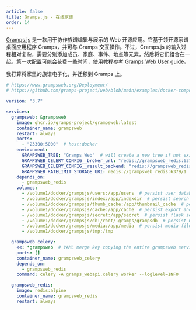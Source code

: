 ```yaml
---
article: false
title: Gramps.js - 在线家谱
order: 14
---
```


[Gramps.js](https://github.com/gramps-project/Gramps.js) 是一款用于协作族谱编辑与展示的 Web 开源应用。它基于领开源家谱桌面应用程序 Gramps，并可与 Gramps 交互操作。不过，Gramps.js 的输入过程相对复杂，需要分别添加成员、家庭、事件、地点等元素，然后将它们组合在一起。第一次配置可能会花费一些时间，使用教程参考 [Gramps Web User guide](https://www.grampsweb.org/user-guide/)。

我打算将家里的族谱电子化，并迁移到 Gramps 上。

```yml
# https://www.grampsweb.org/Deployment/
# https://github.com/gramps-project/web/blob/main/examples/docker-compose-base/docker-compose.yml

version: "3.7"

services:
  grampsweb: &grampsweb
    image: ghcr.io/gramps-project/grampsweb:latest
    container_name: grampsweb
    restart: always
    ports:
      - "23300:5000"  # host:docker
    environment:
      GRAMPSWEB_TREE: "Gramps Web"  # will create a new tree if not exists
      GRAMPSWEB_CELERY_CONFIG__broker_url: "redis://grampsweb_redis:6379/0"
      GRAMPSWEB_CELERY_CONFIG__result_backend: "redis://grampsweb_redis:6379/0"
      GRAMPSWEB_RATELIMIT_STORAGE_URI: redis://grampsweb_redis:6379/1
    depends_on:
      - grampsweb_redis
    volumes:
      - /volume1/docker/grampsjs/users:/app/users  # persist user database
      - /volume1/docker/grampsjs/index:/app/indexdir  # persist search index
      - /volume1/docker/grampsjs/thumb_cache:/app/thumbnail_cache  # persist thumbnails
      - /volume1/docker/grampsjs/cache:/app/cache  # persist export and report caches
      - /volume1/docker/grampsjs/secret:/app/secret  # persist flask secret
      - /volume1/docker/grampsjs/db:/root/.gramps/grampsdb  # persist Gramps database
      - /volume1/docker/grampsjs/media:/app/media  # persist media files
      - /volume1/docker/grampsjs/tmp:/tmp

  grampsweb_celery:
    <<: *grampsweb  # YAML merge key copying the entire grampsweb service config
    ports: []
    container_name: grampsweb_celery
    depends_on:
      - grampsweb_redis
    command: celery -A gramps_webapi.celery worker --loglevel=INFO

  grampsweb_redis:
    image: redis:alpine
    container_name: grampsweb_redis
    restart: always
```
